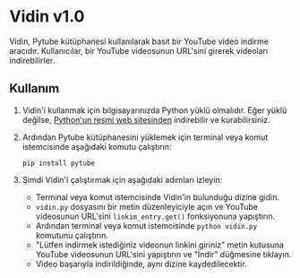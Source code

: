 # Vidin v1.0

Vidin, Pytube kütüphanesi kullanılarak basit bir YouTube video indirme aracıdır. Kullanıcılar, bir YouTube videosunun URL'sini girerek videoları indirebilirler.

## Kullanım

1. Vidin'i kullanmak için bilgisayarınızda Python yüklü olmalıdır. Eğer yüklü değilse, [Python'un resmi web sitesinden](https://www.python.org/) indirebilir ve kurabilirsiniz.

2. Ardından Pytube kütüphanesini yüklemek için terminal veya komut istemcisinde aşağıdaki komutu çalıştırın:

    ```
    pip install pytube
    ```

3. Şimdi Vidin'i çalıştırmak için aşağıdaki adımları izleyin:

    - Terminal veya komut istemcisinde Vidin'in bulunduğu dizine gidin.
    - `vidin.py` dosyasını bir metin düzenleyiciyle açın ve YouTube videosunun URL'sini `linkim_entry.get()` fonksiyonuna yapıştırın.
    - Ardından terminal veya komut istemcisinde `python vidin.py` komutunu çalıştırın.
    - "Lütfen indirmek istediğiniz videonun linkini giriniz" metin kutusuna YouTube videosunun URL'sini yapıştırın ve "İndir" düğmesine tıklayın.
    - Video başarıyla indirildiğinde, aynı dizine kaydedilecektir.
